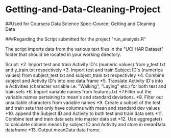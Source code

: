# Getting-and-Data-Cleaning-Project
##Used for Coursera Data Science Spec-Cource: Getting and Cleaning Data

###Regarding the Script submitted for the project "run_analysis.R"

The script imports data from the various text files in the "UCI HAR Dataset" folder that should be located in your working directory.

Script:
*2. Import test and train Activity ID's (numeric values) from y_test.txt and y_train.txt respectively
*3. Import test and train Subject ID's (numerica values) from subject_test.txt and subject_train.txt respectivley
*4. Combine subject and Activity ID's into one data frame
*5. Translate Activity ID's into a Activities (character variable i.e. "Walking", "Laying" etc.) for both test and train sets
*6. Import variable names from features.txt
*7.Filter out the variable names pertaining to mean's and standard deviations.
*8. Filter out unsuitable characters from variable names
*9. Create a subset of the test and train sets that only have columns with mean and standard dev values
*10. append the Subject ID and Activity to both test and train data sets
*11. Combine test and train data sets into master data set
*12. Use aggregate() to calculate column means by subject ID and Activity and store in meanData dataframe
*13. Output meanData data frame.
